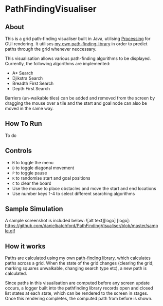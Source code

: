 # PathFindingVisualiser

## About
This is a grid path-finding visualiser built in Java, utilising [Processing](https://github.com/processing/processing) for GUI rendering.
It utilises [my own path-finding library](https://github.com/danielbatchford/PathFindingVisualiser) in order to 
predict paths through the grid whenever neccessary. 

This visualisation allows various path-finding algorithms to be displayed. Currently, the following algorithms
are implemented:
- A* Search
- Djikstra Search
- Breadth First Search
- Depth First Search

Barriers (un-walkable tiles) can be added and removed from the screen by dragging the mouse over a tile
and the start and goal node can also be moved in the same way.
## How To Run
To do
## Controls
  - `M` to toggle the menu
  - `D` to toggle diagonal movement
  - `P` to toggle pause
  - `R` to randomise start and goal positions
  - `C` to clear the board
  - Use the mouse to place obstacles and move the start and end locations 
  - Use number keys 1-4 to select different searching algorithms
              
## Sample Simulation
A sample screenshot is included below:
![alt text][logo]
[logo]: https://github.com/danielbatchford/PathFindingVisualiser/blob/master/sample.gif

## How it works
Paths are calculated using my own [path-finding library](https://github.com/danielbatchford/PathFindingVisualiser), which calculates paths across a grid.
When the state of the grid changes (clearing the grid, marking squares unwalkable, changing search type etc), a new path is calculated.

Since paths in this visualisation are computed before any screen update occurs, a logger built into the pathfinding library
records open and closed list states at each state, which can be rendered to the screen in stages. Once this rendering completes,
the computed path from before is shown.
